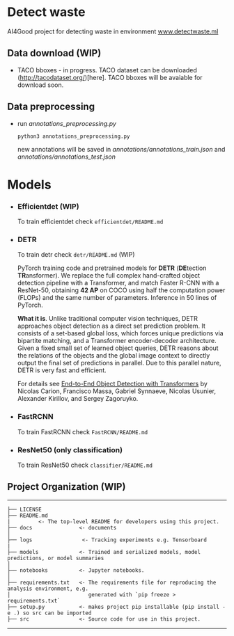 # Detect waste
AI4Good project for detecting waste in environment
www.detectwaste.ml

## Data download (WIP)
* TACO bboxes - in progress. TACO dataset can be downloaded (http://tacodataset.org/)[here]. TACO bboxes will be avaiable for download soon.

## Data preprocessing
* run *annotations_preprocessing.py*

    `python3 annotations_preprocessing.py`

    new annotations will be saved in *annotations/annotations_train.json* and *annotations/annotations_test.json*
# Models

* ### Efficientdet (WIP)

    To train efficientdet check `efficientdet/README.md`

* ### DETR

    To train detr check `detr/README.md` (WIP)

    PyTorch training code and pretrained models for **DETR** (**DE**tection **TR**ansformer).
    We replace the full complex hand-crafted object detection pipeline with a Transformer, and match Faster R-CNN with a ResNet-50, obtaining **42 AP** on COCO using half the computation power (FLOPs) and the same number of parameters. Inference in 50 lines of PyTorch.

    **What it is**. Unlike traditional computer vision techniques, DETR approaches object detection as a direct set prediction problem. It consists of a set-based global loss, which forces unique predictions via bipartite matching, and a Transformer encoder-decoder architecture. 
    Given a fixed small set of learned object queries, DETR reasons about the relations of the objects and the global image context to directly output the final set of predictions in parallel. Due to this parallel nature, DETR is very fast and efficient.

    For details see [End-to-End Object Detection with Transformers](https://ai.facebook.com/research/publications/end-to-end-object-detection-with-transformers) by Nicolas Carion, Francisco Massa, Gabriel Synnaeve, Nicolas Usunier, Alexander Kirillov, and Sergey Zagoruyko.

* ### FastRCNN
    To train FastRCNN check `FastRCNN/README.md`

* ### ResNet50 (only classification)
   To train ResNet50 check `classifier/README.md`


## Project Organization (WIP)
------------

    ├── LICENSE
    ├── README.md 
    |         <- The top-level README for developers using this project.
    ├── docs               <- documents
    │
    ├── logs          	    <- Tracking experiments e.g. Tensorboard
    |
    ├── models             <- Trained and serialized models, model predictions, or model summaries
    │
    ├── notebooks          <- Jupyter notebooks. 
    │
    ├── requirements.txt   <- The requirements file for reproducing the analysis environment, e.g.
    │                         generated with `pip freeze > requirements.txt`
    ├── setup.py           <- makes project pip installable (pip install -e .) so src can be imported
    ├── src                <- Source code for use in this project.


--------